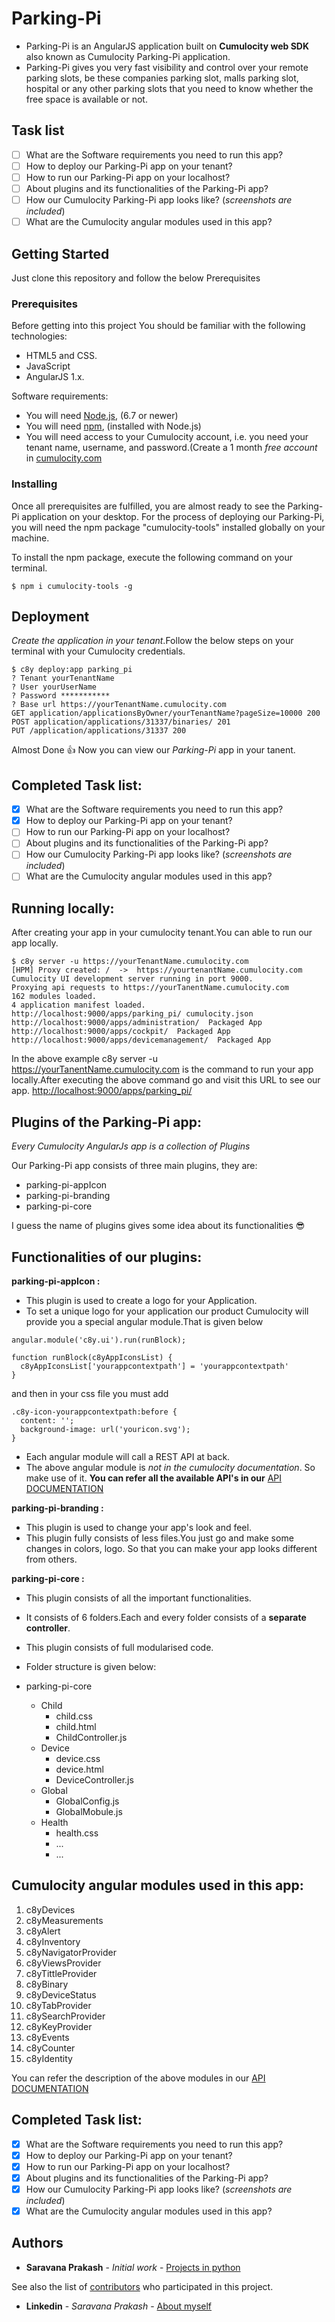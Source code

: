 # Parking-Pi  

* Parking-Pi is an AngularJS application built on **Cumulocity web SDK** also known as Cumulocity Parking-Pi application.
* Parking-Pi gives you very fast visibility and control over your remote parking slots, be these companies parking slot, malls parking slot, hospital or any other parking slots that you need to know whether the free space is available or not.

## Task list

- [ ] What are the Software requirements you need to run this app?
- [ ] How to deploy our Parking-Pi app on your tenant? 
- [ ] How to run our Parking-Pi app on your localhost?
- [ ] About plugins and its functionalities of the Parking-Pi app? 
- [ ] How our Cumulocity Parking-Pi app looks like? (*screenshots are included*) 
- [ ] What are the Cumulocity angular modules used in this app? 

## Getting Started

Just clone this repository and follow the below Prerequisites

### Prerequisites

Before getting into this project You should be familiar with the following technologies:

* HTML5 and CSS.
* JavaScript
* AngularJS 1.x.

Software requirements:

* You will need [Node.js](https://nodejs.org/en/), (6.7 or newer)
* You will need [npm](https://www.npmjs.com/), (installed with Node.js)
* You will need access to your Cumulocity account, i.e. you need your tenant name, username, and password.(Create a 1 month *free account* in [cumulocity.com](https://www.cumulocity.com/)


### Installing

Once all prerequisites are fulfilled, you are almost ready to see the Parking-Pi application on your desktop. For the process of deploying our Parking-Pi, you will need the npm package "cumulocity-tools" installed globally on your machine. 

To install the npm package, execute the following command on your terminal.

```
$ npm i cumulocity-tools -g
```

## Deployment

*Create the application in your tenant*.Follow the below steps on your terminal with your Cumulocity credentials.
```
$ c8y deploy:app parking_pi
? Tenant yourTenantName
? User yourUserName
? Password ***********
? Base url https://yourTenantName.cumulocity.com
GET application/applicationsByOwner/yourTenantName?pageSize=10000 200
POST application/applications/31337/binaries/ 201
PUT /application/applications/31337 200
```

Almost Done :+1: Now you can view our *Parking-Pi* app in your tanent.

## Completed Task list:

- [x] What are the Software requirements you need to run this app?
- [x] How to deploy our Parking-Pi app on your tenant? 
- [ ] How to run our Parking-Pi app on your localhost?
- [ ] About plugins and its functionalities of the Parking-Pi app? 
- [ ] How our Cumulocity Parking-Pi app looks like? (*screenshots are included*) 
- [ ] What are the Cumulocity angular modules used in this app? 

## Running locally:

After creating your app in your cumulocity tenant.You can able to run our app locally.

```
$ c8y server -u https://yourTenantName.cumulocity.com
[HPM] Proxy created: /  ->  https://yourtenantName.cumulocity.com
Cumulocity UI development server running in port 9000.
Proxying api requests to https://yourTanentName.cumulocity.com
162 modules loaded.
4 application manifest loaded.
http://localhost:9000/apps/parking_pi/ cumulocity.json
http://localhost:9000/apps/administration/  Packaged App
http://localhost:9000/apps/cockpit/  Packaged App
http://localhost:9000/apps/devicemanagement/  Packaged App
```

In the above example c8y server -u https://yourTanentName.cumulocity.com is the command to run your app locally.After executing the above command go and visit this URL to see our app. [http://localhost:9000/apps/parking_pi/](http://localhost:9000/apps/parking_pi/) 

## Plugins of the Parking-Pi app:

*Every Cumulocity AngularJs app is a collection of Plugins*

Our Parking-Pi app consists of three main plugins, they are:
* parking-pi-appIcon
* parking-pi-branding
* parking-pi-core

I guess the name of plugins gives some idea about its functionalities 😎

## Functionalities of our plugins:

**parking-pi-appIcon :**
* This plugin is used to create a logo for your Application.
* To set a unique logo for your application our product Cumulocity will provide you a special angular module.That is given below

```
angular.module('c8y.ui').run(runBlock);

function runBlock(c8yAppIconsList) {
  c8yAppIconsList['yourappcontextpath'] = 'yourappcontextpath'
}

```
and then in your css file you must add

```
.c8y-icon-yourappcontextpath:before {
  content: '';
  background-image: url('youricon.svg');
}

```
* Each angular module will call a REST API at back.
* The above angular module is *not in the cumulocity documentation*. So make use of it.
**You can refer all the available API's in our** [API DOCUMENTATION](http://resources.cumulocity.com/documentation/jssdk/latest/#/api)

**parking-pi-branding :**
* This plugin is used to change your app's look and feel.
* This plugin fully consists of less files.You just go and make some changes in colors, logo. So that you can make your app looks different from others.

**parking-pi-core :**
* This plugin consists of all the important functionalities.
* It consists of 6 folders.Each and every folder consists of a **separate controller**.
* This plugin consists of full modularised code.
* Folder structure is given below:
  
* parking-pi-core
   - Child
     - child.css
     - child.html
     - ChildController.js
   - Device
     - device.css
     - device.html
     - DeviceController.js
   - Global
     - GlobalConfig.js
     - GlobalMobule.js
   - Health
     - health.css
     - ...
     - ...
     
## Cumulocity angular modules used in this app:

  1.  c8yDevices
  2.  c8yMeasurements
  3.  c8yAlert
  4.  c8yInventory
  5.  c8yNavigatorProvider
  6.  c8yViewsProvider
  7.  c8yTittleProvider
  8.  c8yBinary
  9.  c8yDeviceStatus
  10. c8yTabProvider
  11. c8ySearchProvider
  12. c8yKeyProvider
  13. c8yEvents
  14. c8yCounter
  14. c8yIdentity
  
  You can refer the description of the above modules in our [API DOCUMENTATION](http://resources.cumulocity.com/documentation/jssdk/latest/#/api)
  
 ## Completed Task list:

- [x] What are the Software requirements you need to run this app?
- [x] How to deploy our Parking-Pi app on your tenant? 
- [x] How to run our Parking-Pi app on your localhost?
- [x] About plugins and its functionalities of the Parking-Pi app?
- [x] How our Cumulocity Parking-Pi app looks like? (*screenshots are included*) 
- [x] What are the Cumulocity angular modules used in this app?

## Authors

* **Saravana Prakash** - *Initial work* - [Projects in python](https://bitbucket.org/dashboard/overview)

See also the list of [contributors](https://github.com/ImATechnophile/parking-pi-app/graphs/contributors) who participated in this project.

* **Linkedin** - *Saravana Prakash* - [About myself](https://www.linkedin.com/in/saravana-prakash-j-116035124/)


